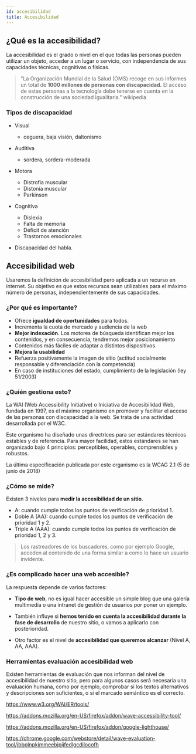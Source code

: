 ```yaml
---
id: accesibilidad
title: Accesibilidad
---
```


## ¿Qué es la accesibilidad?

La accesibilidad es el grado o nivel en el que todas las personas pueden utilizar un objeto, acceder a un lugar o servicio, con independencia de sus capacidades técnicas, cognitivas o físicas.

> "La Organización Mundial de la Salud (OMS) recoge en sus informes un total de **1000 millones de personas con discapacidad.** El acceso de estas personas a la tecnología debe tenerse en cuenta en la construcción de una sociedad igualitaria." wikipedia

### Tipos de discapacidad

- Visual
	- ceguera, baja visión, daltonismo

- Auditiva
	- sordera, sordera-moderada

- Motora
	- Distrofia muscular
	- Distonía muscular
	- Parkinson

- Cognitiva
	- Dislexia
	- Falta de memoria
	- Déficit de atención
	- Trastornos emocionales

- Discapacidad del habla.


## Accesibilidad web

Usaremos la definición de accesibilidad pero aplicada a un recurso en internet.
Su objetivo es que estos recursos sean utilizables para el máximo número de personas, independientemente de sus capacidades.

### ¿Por qué es importante?

- Ofrece **igualdad de oportunidades** para todos.
- Incrementa la cuota de mercado y audiencia de la web
- **Mejor indexación**. Los motores de búsqueda identifican mejor los contenidos, y en consecuencia, tendremos mejor posicionamiento
- Contenidos más fáciles de adaptar a distintos dispositivos
- **Mejora la usabilidad**
- Refuerza positivamente la imagen de sitio (actitud socialmente responsable y diferenciación con la competencia)
- En caso de instituciones del estado, cumplimiento de la legislación (ley 51/2003)

### ¿Quién gestiona esto?

La WAI (Web Accessibility Initiative) o Iniciativa de Accesibilidad Web, fundada en 1997, es el máximo organismo en promover y facilitar el acceso de las personas con discapacidad a la web. Se trata de una actividad desarrollada por el W3C.

Este organismo ha diseñado unas directrices para ser estándares técnicos estables y de referencia. Para mayor facilidad, estos estándares se han organizado bajo 4 principios: perceptibles, operables, comprensibles y robustos.

La última especificación publicada por este organismo es la WCAG 2.1 (5 de junio de 2018)

### ¿Cómo se mide?

Existen 3 niveles para **medir la accesibilidad de un sitio**.

- A: cuando cumple todos los puntos de verificación de prioridad 1.
- Doble A (AA): cuando cumple todos los puntos de verificación de prioridad 1 y 2.
- Triple A (AAA): cuando cumple todos los puntos de verificación de prioridad 1, 2 y 3.

> Los rastreadores de los buscadores, como por ejemplo Google, acceden al contenido de una forma similar a como lo hace un usuario invidente.

### ¿Es complicado hacer una web accesible?

La respuesta depende de varios factores:

* **Tipo de web**, no es igual hacer accesible un simple blog que una galería multimedia o una intranet de gestión de usuarios por poner un ejemplo.

* También influye si **hemos tenido en cuenta la accesibilidad durante la fase de desarrollo** de nuestro sitio, o vamos a aplicarlo con posterioridad.

* Otro factor es el nivel de **accesibilidad que queremos alcanzar** (Nivel A, AA, AAA).

### Herramientas evaluación accesibilidad web

Existen herramientas de evaluación que nos informan del nivel de accesibilidad de nuestro sitio, pero para algunos casos será necesaria una evaluación humana, como por ejemplo, comprobar si los textos alternativos y descripciones son suficientes, o si el marcado semántico es el correcto.


https://www.w3.org/WAI/ER/tools/

https://addons.mozilla.org/en-US/firefox/addon/wave-accessibility-tool/

https://addons.mozilla.org/en-US/firefox/addon/google-lighthouse/

https://chrome.google.com/webstore/detail/wave-evaluation-tool/jbbplnpkjmmeebjpijfedlgcdilocofh


